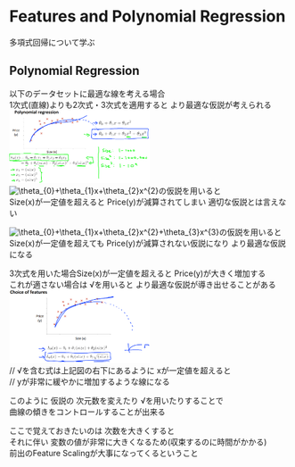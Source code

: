 # Features and Polynomial Regression
多項式回帰について学ぶ  

## Polynomial Regression
以下のデータセットに最適な線を考える場合  
1次式(直線)よりも2次式・3次式を適用すると より最適な仮説が考えられる  
<img src="../../img/02_05_polynomial_regression.png" width=50%>  
<img src="https://latex.codecogs.com/gif.latex?\theta_{0}&plus;\theta_{1}x&plus;\theta_{2}x^{2}" title="\theta_{0}+\theta_{1}x+\theta_{2}x^{2}" />の仮説を用いると  
Size(x)が一定値を超えると Price(y)が減算されてしまい 適切な仮説とは言えない  

<img src="https://latex.codecogs.com/gif.latex?\theta_{0}&plus;\theta_{1}x&plus;\theta_{2}x^{2}&plus;\theta_{3}x^{3}" title="\theta_{0}+\theta_{1}x+\theta_{2}x^{2}+\theta_{3}x^{3}" />の仮説を用いると  
Size(x)が一定値を超えても Price(y)が減算されない仮説になり より最適な仮説になる

3次式を用いた場合Size(x)が一定値を超えると Price(y)が大きく増加する  
これが適さない場合は √を用いると より最適な仮説が導き出せることがある    
<img src="../../img/02_05_polynomial_regression_root.png" width=50%>  
// √を含む式は上記図の右下にあるように xが一定値を超えると  
// yが非常に緩やかに増加するような線になる

このように 仮説の 次元数を変えたり √を用いたりすることで  
曲線の傾きをコントロールすることが出来る  

ここで覚えておきたいのは 次数を大きくすると  
それに伴い 変数の値が非常に大きくなるため(収束するのに時間がかかる)  
前出のFeature Scalingが大事になってくるということ
